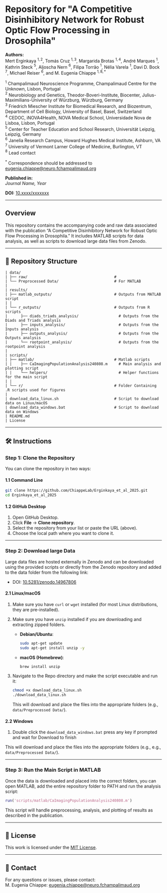 # Repository for "A Competitive Disinhibitory Network for Robust Optic Flow Processing in Drosophila"

**Authors:**  
Mert Erginkaya $^{1,2}$, Tomás Cruz $^{1,3}$, Margarida Brotas $^{1,4}$, André Marques $^{1}$, Kathrin Steck $^{5}$, Aljoscha Nern $^{6}$, Filipa Torrão $^{1}$, Nélia Varela $^{1}$, Davi D. Bock $^{7}$, Michael Reiser $^{6}$, and M. Eugenia Chiappe $^{1,8,*}$

$^{1}$ Champalimaud Neuroscience Programme, Champalimaud Centre for the Unknown, Lisbon, Portugal  
$^{2}$ Neurobiology and Genetics, Theodor-Boveri-Institute, Biocenter, Julius-Maximilians-University of Würzburg, Würzburg, Germany  
$^{3}$ Friedrich Miescher Institute for Biomedical Research, and Biozentrum, Department of Cell Biology, University of Basel, Basel, Switzerland  
$^{4}$ CEDOC, iNOVA4Health, NOVA Medical School, Universidade Nova de Lisboa, Lisbon, Portugal  
$^{5}$ Center for Teacher Education and School Research, Universität Leipzig, Leipzig, Germany  
$^{6}$ Janelia Research Campus, Howard Hughes Medical Institute, Ashburn, VA  
$^{7}$ University of Vermont Larner College of Medicine, Burlington, VT  
$^{8}$ Lead contact

$^{*}$ Correspondence should be addressed to [eugenia.chiappe@neuro.fchampalimaud.org](mailto:eugenia.chiappe@neuro.fchampalimaud.org)

**Published in:**  
*Journal Name, Year*

**DOI:** [10.xxxx/xxxxxxx](link_to_doi)

---

## Overview
This repository contains the accompanying code and raw data associated with the publication “A Competitive Disinhibitory Network for Robust Optic Flow Processing in Drosophila.” It includes MATLAB scripts for data analysis, as well as scripts to download large data files from Zenodo.

---

## 📁 Repository Structure

```
| data/
| ├── raw/                                       # 
| └── Preprocessed Data/                         # For MATLAB  
|
| results/
| ├── matlab_outputs/                            # Outputs from MATLAB script           
| |
| └── r_outputs/                                 # Outputs from R scripts
|      ├── diads_triads_analysis/                  # Outputs from the Diads and Triads analysis
|      ├── inputs_analysis/                        # Outputs from the Inputs analysis
|      ├── outputs_analysis/                       # Outputs from the Outputs analysis
|      └── rootpoint_analysis/                     # Outputs from the rootpoint analysis
|
| scripts/
| ├── matlab/                                    # Matlab scripts
| |    ├── CaImagingPopulationAnalysis240808.m     # Main analysis and plotting script
| |    └── helpers/                                # Helper functions for the main script
| |
| └── r/                                         # Folder Containing .R scripts used for figures 
|
| download_data_linux.sh                         # Script to download data on Linux/macOS
| download_data_windows.bat                      # Script to download data on Windows
| README.md
| License
```

---

## 🛠️ Instructions

### Step 1: Clone the Repository

You can clone the repository in two ways:

#### 1.1 Command Line

```bash
git clone https://github.com/ChiappeLab/Erginkaya_et_al_2025.git
cd Erginkaya_et_al_2025
```

#### 1.2 GitHub Desktop

1. Open GitHub Desktop.  
2. Click **File** → **Clone repository**.  
3. Select the repository from your list or paste the URL (above).  
4. Choose the local path where you want to clone it.

---

### Step 2: Download large Data

Large data files are hosted externally in Zenodo and can be downloaded using the provided scripts or directly from the Zenodo repository and added to the data folder from the following link:
- DOI: [10.5281/zenodo.14967806](10.5281/zenodo.14967806)

#### 2.1 Linux/macOS

1. Make sure you have `curl` or `wget` installed (for most Linux distributions, they are pre-installed).
2. Make sure you have `unzip` installed if you are downloading and extracting zipped folders.

   - **Debian/Ubuntu**:
     ```bash
     sudo apt-get update
     sudo apt-get install unzip -y
     ```
   - **macOS (Homebrew)**:
     ```bash
     brew install unzip
     ```

3. Navigate to the Repo directory and make the script executable and run it:
   ```bash
   chmod +x download_data_linux.sh
   ./download_data_linux.sh
   ```
   This will download and place the files into the appropriate folders (e.g., `data/Preprocessed Data/`).

#### 2.2 Windows

1. Double click the `download_data_windows.bat` press any key if prompted and wait for Download to finish

This will download and place the files into the appropriate folders (e.g., e.g., `data/Preprocessed Data/`).

---

### Step 3: Run the Main Script in MATLAB

Once the data is downloaded and placed into the correct folders, you can open MATLAB, add the entire repository folder to PATH and run the analysis script:

```matlab
run('scripts/matlab/CaImagingPopulationAnalysis240808.m')
```

This script will handle preprocessing, analysis, and plotting of results as described in the publication.

---

## 🐝 License

This work is licensed under the [MIT License](License).

---

## 📧 Contact

For any questions or issues, please contact:  
M. Eugenia Chiappe: [eugenia.chiappe@neuro.fchampalimaud.org](mailto:eugenia.chiappe@neuro.fchampalimaud.org)

